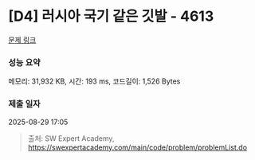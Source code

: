 # [D4] 러시아 국기 같은 깃발 - 4613 

[문제 링크](https://swexpertacademy.com/main/code/problem/problemDetail.do?contestProbId=AWQl9TIK8qoDFAXj) 

### 성능 요약

메모리: 31,932 KB, 시간: 193 ms, 코드길이: 1,526 Bytes

### 제출 일자

2025-08-29 17:05



> 출처: SW Expert Academy, https://swexpertacademy.com/main/code/problem/problemList.do